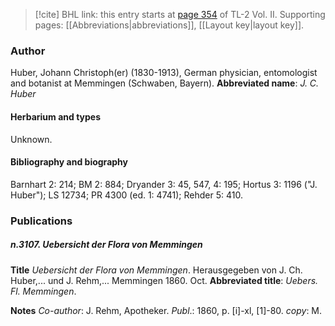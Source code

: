 > [!cite] BHL link: this entry starts at [page 354](https://www.biodiversitylibrary.org/page/33068596) of TL-2 Vol. II.
> Supporting pages: [[Abbreviations|abbreviations]], [[Layout key|layout key]].

### Author

Huber, Johann Christoph(er) (1830-1913), German physician, entomologist and botanist at Memmingen (Schwaben, Bayern). 
**Abbreviated name**: *J. C. Huber*

#### Herbarium and types

Unknown.

#### Bibliography and biography

Barnhart 2: 214; BM 2: 884; Dryander 3: 45, 547, 4: 195; Hortus 3: 1196 ("J. Huber"); LS 12734; PR 4300 (ed. 1: 4741); Rehder 5: 410.

### Publications

##### n.3107. Uebersicht der Flora von Memmingen

**Title**
*Uebersicht der Flora von Memmingen*. Herausgegeben von J. Ch. Huber,... und J. Rehm,... Memmingen 1860. Oct.
**Abbreviated title**: *Uebers. Fl. Memmingen*.

**Notes**
*Co-author*: J. Rehm, Apotheker.
*Publ*.: 1860, p. \[i\]-xl, \[1\]-80. *copy*: M.

